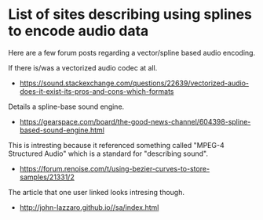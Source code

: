 # List of sites describing using splines to encode audio data
Here are a few forum posts regarding a vector/spline based audio encoding.

If there is/was a vectorized audio codec at all.
- https://sound.stackexchange.com/questions/22639/vectorized-audio-does-it-exist-its-pros-and-cons-which-formats

Details a spline-base sound engine.
- https://gearspace.com/board/the-good-news-channel/604398-spline-based-sound-engine.html

This is intresting because it referenced something called "MPEG-4 Structured Audio" which is a standard for "describing sound".
- https://forum.renoise.com/t/using-bezier-curves-to-store-samples/21331/2

The article that one user linked looks intresing though.
- http://john-lazzaro.github.io//sa/index.html